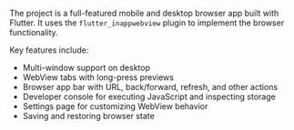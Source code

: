 
The project is a full-featured mobile and desktop browser app built with Flutter. It uses the `flutter_inappwebview` plugin to implement the browser functionality.

Key features include:
- Multi-window support on desktop
- WebView tabs with long-press previews
- Browser app bar with URL, back/forward, refresh, and other actions
- Developer console for executing JavaScript and inspecting storage
- Settings page for customizing WebView behavior
- Saving and restoring browser state
